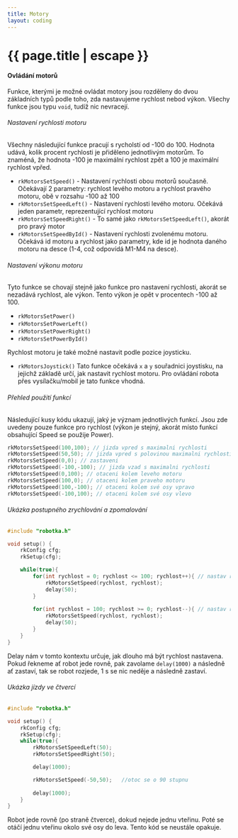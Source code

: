 ```yaml
---
title: Motory
layout: coding
---
```


# {{ page.title | escape }}
#### Ovládání motorů
Funkce, kterými je možné ovládat motory jsou rozděleny do dvou základních typů podle toho, zda nastavujeme rychlost nebod výkon. Všechy funkce jsou typu `void`, tudíž nic nevracejí.

###### Nastavení rychlosti motoru
Všechny následující funkce pracují s rycholstí od -100 do 100. Hodnota udává, kolik procent rychlosti je přiděleno jednotlivým motorům. To znaméná, že hodnota -100 je maximální rychlost zpět a 100 je maximální rychlost vpřed.
- `rkMotorsSetSpeed()` - Nastavení rychlosti obou motorů současně. Očekávají 2 parametry: rychlost levého motoru a rychlost pravého motoru, obě v rozsahu -100 až 100
- `rkMotorsSetSpeedLeft()` - Nastavení rychlosti levého motoru. Očekává jeden parametr, reprezentující rychlost motoru
- `rkMotorsSetSpeedRight()` - To samé jako `rkMotorsSetSpeedLeft()`, akorát pro pravý motor
- `rkMotorsSetSpeedById()` - Nastavení rychlosti zvolenému motoru. Očekává id motoru a rychlost jako parametry, kde id je hodnota daného motoru na desce (1-4, což odpovídá M1-M4 na desce).

###### Nastavení výkonu motoru
Tyto funkce se chovají stejně jako funkce pro nastavení rychlosti, akorát se nezadává rychlost, ale výkon. Tento výkon je opět v procentech -100 až 100.
- `rkMotorsSetPower()`
- `rkMotorsSetPowerLeft()`
- `rkMotorsSetPowerRight()`
- `rkMotorsSetPowerById()`

Rychlost motoru je také možné nastavit podle pozice joysticku.
- `rkMotorsJoystick()`
Tato funkce očekává `x` a `y` souřadnici joystisku, na jejichž základě určí, jak nastavit rychlost motoru. Pro ovládání robota přes vysílačku/mobil je tato funkce vhodná.

###### Přehled použití funkcí
Následující kusy kódu ukazují, jaký je význam jednotlivých funkcí. Jsou zde uvedeny pouze funkce pro rychlost (výkon je stejný, akorát místo funkcí obsahující Speed se použije Power).
```cpp
rkMotorsSetSpeed(100,100); // jizda vpred s maximalni rychlosti
rkMotorsSetSpeed(50,50); // jizda vpred s polovinou maximalni rychlosti
rkMotorsSetSpeed(0,0); // zastaveni
rkMotorsSetSpeed(-100,-100); // jizda vzad s maximalni rychlosti
rkMotorsSetSpeed(0,100); // otaceni kolem leveho motoru
rkMotorsSetSpeed(100,0); // otaceni kolem praveho motoru
rkMotorsSetSpeed(100,-100); // otaceni kolem své osy vpravo
rkMotorsSetSpeed(-100,100); // otaceni kolem své osy vlevo

```


###### Ukázka postupného zrychlování a zpomalování
```cpp
#include "robotka.h"

void setup() {
    rkConfig cfg;
    rkSetup(cfg);

    while(true){
        for(int rychlost = 0; rychlost <= 100; rychlost++){ // nastav rychlost od 0 do 100
            rkMotorsSetSpeed(rychlost, rychlost);
            delay(50);
        }
        
        for(int rychlost = 100; rychlost >= 0; rychlost--){ // nastav rychlost od 100 do 0
            rkMotorsSetSpeed(rychlost, rychlost);
            delay(50);
        }
    }    
}
```
Delay nám v tomto kontextu určuje, jak dlouho má být rychlost nastavena. Pokud řekneme ať robot jede rovně, pak zavolame `delay(1000)` a následně ať zastaví, tak se robot rozjede, 1 s se nic neděje a následně zastaví. 

###### Ukázka jízdy ve čtvercí
```cpp
#include "robotka.h"

void setup() {
    rkConfig cfg;
    rkSetup(cfg);
    while(true){
        rkMotorsSetSpeedLeft(50);
        rkMotorsSetSpeedRight(50);

        delay(1000);

        rkMotorsSetSpeed(-50,50);   //otoc se o 90 stupnu
        
        delay(1000);
    }
}
```
Robot jede rovně (po straně čtverce), dokud nejede jednu vteřinu. Poté se otáčí jednu vteřinu okolo své osy do leva. Tento kód se neustále opakuje.
